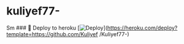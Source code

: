 # kuliyef77-
Sm
### 🚀 Deploy to heroku 
 [![Deploy](https://www.herokucdn.com/deploy/button.svg)](https://heroku.com/deploy?template=https://github.com/Kuliyef
/Kuliyef77-)
